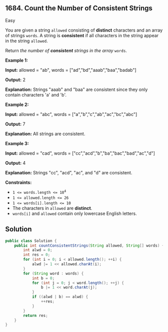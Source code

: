 ## 1684\. Count the Number of Consistent Strings

Easy

You are given a string `allowed` consisting of **distinct** characters and an array of strings `words`. A string is **consistent** if all characters in the string appear in the string `allowed`.

Return _the number of **consistent** strings in the array_ `words`.

**Example 1:**

**Input:** allowed = "ab", words = ["ad","bd","aaab","baa","badab"]

**Output:** 2

**Explanation:** Strings "aaab" and "baa" are consistent since they only contain characters 'a' and 'b'.

**Example 2:**

**Input:** allowed = "abc", words = ["a","b","c","ab","ac","bc","abc"]

**Output:** 7

**Explanation:** All strings are consistent.

**Example 3:**

**Input:** allowed = "cad", words = ["cc","acd","b","ba","bac","bad","ac","d"]

**Output:** 4

**Explanation:** Strings "cc", "acd", "ac", and "d" are consistent.

**Constraints:**

*   <code>1 <= words.length <= 10<sup>4</sup></code>
*   `1 <= allowed.length <= 26`
*   `1 <= words[i].length <= 10`
*   The characters in `allowed` are **distinct**.
*   `words[i]` and `allowed` contain only lowercase English letters.

## Solution

```java
public class Solution {
    public int countConsistentStrings(String allowed, String[] words) {
        int alwd = 0;
        int res = 0;
        for (int i = 0; i < allowed.length(); ++i) {
            alwd |= 1 << allowed.charAt(i);
        }
        for (String word : words) {
            int b = 0;
            for (int j = 0; j < word.length(); ++j) {
                b |= 1 << word.charAt(j);
            }
            if ((alwd | b) == alwd) {
                ++res;
            }
        }
        return res;
    }
}
```